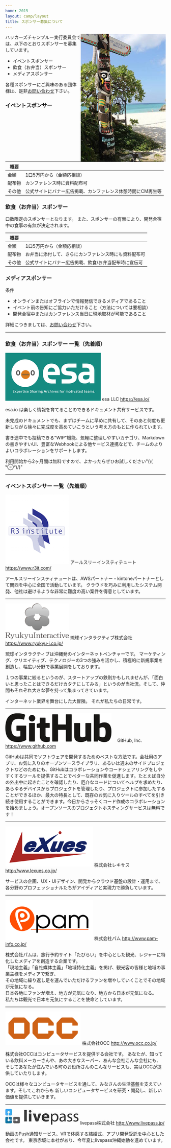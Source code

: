 ```yaml
---
home: 2015
layout: camp/layout
title: スポンサー募集について
---
```


<img src="/img/2015/10497446_833368266702301_2058758081536543300_o.jpg" align="right">

ハッカーズチャンプルー実行委員会では、以下のとおりスポンサーを募集しています。

* イベントスポンサー
* 飲食（お弁当）スポンサー
* メディアスポンサー


各種スポンサーにご興味のある団体様は、是非[お問い合わせ](https://docs.google.com/forms/d/1MGJ4bVv8hpyXeLjvcGzZDpl838ZGHPA_plLqX_BJSbA/viewform)下さい。


### イベントスポンサー

概要             |                            |
---------------- | -------------------------- |
金額             | 1口5万円から（金額応相談）        |
配布物           | カンファレンス時に資料配布可        |
その他           | 公式サイトにバナー広告掲載、カンファレンス休憩時間にCM再生等 |


### 飲食（お弁当）スポンサー

口数限定のスポンサーとなります。
また、スポンサーの有無により、開発合宿中の食事の有無が決定されます。

概要             |                            |
---------------- | -------------------------- |
金額             | 1口5万円から（金額応相談）           |
配布物           | お弁当に添付して、さらにカンファレンス時にも資料配布可        |
その他           | 公式サイトにバナー広告掲載、飲食/お弁当配布時に宣伝可 |


### メディアスポンサー

条件

* オンラインまたはオフラインで情報発信できるメディアであること
* イベント前の告知にご協力いただけること（方法については要相談）
* 開発合宿中またはカンファレンス当日に現地取材が可能であること

詳細につきましては、[お問い合わせ](https://docs.google.com/forms/d/1MGJ4bVv8hpyXeLjvcGzZDpl838ZGHPA_plLqX_BJSbA/viewform)下さい。


-----

### 飲食（お弁当）スポンサー 一覧（先着順）

![](/img/2015/esa_logo.png) esa LLC https://esa.io/

esa.io は楽しく情報を育てることのできるドキュメント共有サービスです。

未完成のドキュメントでも、まずはチームに早めに共有して、そのあと何度も更新しながら徐々に完成度を高めていこうという考え方のもとに作られています。

書き途中でも投稿できる"WIP"機能、気軽に整理しやすいカテゴリ、Markdownの書きやすいUI、豊富なWebhookによる他サービス連携などで、チームのよりよいコラボレーションをサポートします。

利用開始から2ヶ月間は無料ですので、よかったらぜひお試しください"(\\( ⁰⊖⁰)/)"

-----

### イベントスポンサー 一覧（先着順）

![](/img/2015/R3_logo_200x217.png) アールスリーインスティテュート https://www.r3it.com/

アールスリーインスティテュートは、AWSパートナー・kintoneパートナーとして関西を中心に全国で活動しています。
クラウドを巧みに利用したシステム開発、他社は避けるような非常に難度の高い案件を得意としています。

-----

![](/img/logo_ryukyuInteractive.png) 琉球インタラクティブ株式会社 https://www.ryukyu-i.co.jp/


琉球インタラクティブは沖縄発のインターネットベンチャーです。
マーケティング、クリエイティブ、テクノロジーの3つの強みを活かし、積極的に新規事業を創造し、幅広い分野で事業展開をしております。

１つの事業に絞るというのが、スタートアップの鉄則かもしれませんが、「面白いと思ったことはできるだけカタチにしてみる」というのが当社流。そして、仲間もそれぞれ大きな夢を持って集まってきています。

インターネット業界を舞台にした大冒険。
それが私たちの日常です。

-----

![](/img/2015/GitHub_Logo.png) 　GitHub, Inc. https://www.github.com

GitHubは共同でソフトウェアを開発するためのベストな方法です。会社用のアプリ、お気に入りのオープンソースライブラリ、あるいは週末のサイドプロジェクトなどのためにも、GitHubはコラボレーションやコードシェアリングをしやすくするツールを提供することでベターな共同作業を促進します。たとえば自分の外出中に起きたことを確認したり、厄介なコードについてヘルプを求めたり、あらゆるデバイスからプロジェクトを管理したり、プロジェクトに参加したすることができるほか、最大の特長として、既存のお気に入りツールのすべてを引き続き使用することができます。今日からさっそくコード作成のコラボレーションを始めましょう。オープンソースのプロジェクトホスティングサービスは無料です！

-----

![](/img/2015/Lexues.png) 株式会社レキサス http://www.lexues.co.jp/

サービスの企画、UX・UIデザイン、開発からクラウド基盤の設計・運用まで、各分野のプロフェッショナルたちがアイディアと実現力で勝負しています。

-----

![](/img/2015/pam_logo.jpg) 株式会社パム http://www.pam-info.co.jp/

株式会社パムは、旅行予約サイト「たびらい」を中心とした観光、レジャーに特化したメディアを創造する企業です。  
「現地主義」「自社媒体主義」「地域特化主義」を掲げ、観光客の皆様と地域の事業主様をメディアで繋ぎ、  
その地域に繰り返し足を運んでいただけるファンを増やしていくことでその地域が元気になる。  
日本各地にファンが増え、地方が元気になり、地方から日本が元気になる。  
私たちは観光で日本を元気にすることを使命としています。  


-----

![](/img/2015/occ_logo.png) 株式会社OCC http://www.occ.co.jp/

株式会社OCCはコンピュータサービスを提供する会社です。
あなたが、知っている飲料メーカーさんや、あの大きなスーパー、あんな会社こんな会社にも、
そしてあなたが住んでいる町のお役所さんのこんなサービスも、実はOCCが提供していたりします。

OCCは様々なコンピュータサービスを通して、みなさんの生活基盤を支えています。そしてこれからも
新しいコンピュータサービスを研究・開発し、新しい価値を提供していきます。

-----

![](/img/2015/livepass_logo.jpg) livepass株式会社 http://www.livepass.jp/

動画のPush通知サービス、VRで体感する結婚式、アプリ開発受託を中心とした会社です。
東京赤坂に本社があり、今年夏にlivepass沖縄始動を進めています。
